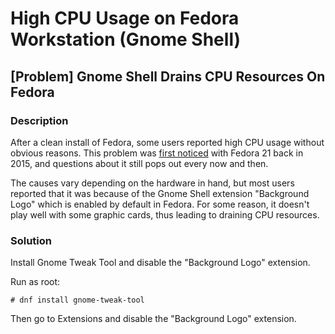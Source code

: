 # High CPU Usage on Fedora Workstation (Gnome Shell)

## [Problem] Gnome Shell Drains CPU Resources On Fedora

### Description

After a clean install of Fedora, some users reported high CPU usage without obvious reasons. This problem was [first noticed](https://ask.fedoraproject.org/en/question/62522/gnome-shell-very-high-cpu-usage-on-a-clean-install-f21/) with Fedora 21 back in 2015, and questions about it still pops out every now and then.

    
The causes vary depending on the hardware in hand, but most users reported that it was because of the Gnome Shell extension "Background Logo" which is enabled by default in Fedora. For some reason, it  doesn't play well with some graphic cards, thus leading to draining CPU resources.

### Solution

Install Gnome Tweak Tool and disable the "Background Logo" extension.

Run as root:

    # dnf install gnome-tweak-tool

Then go to Extensions and disable the "Background Logo" extension.
